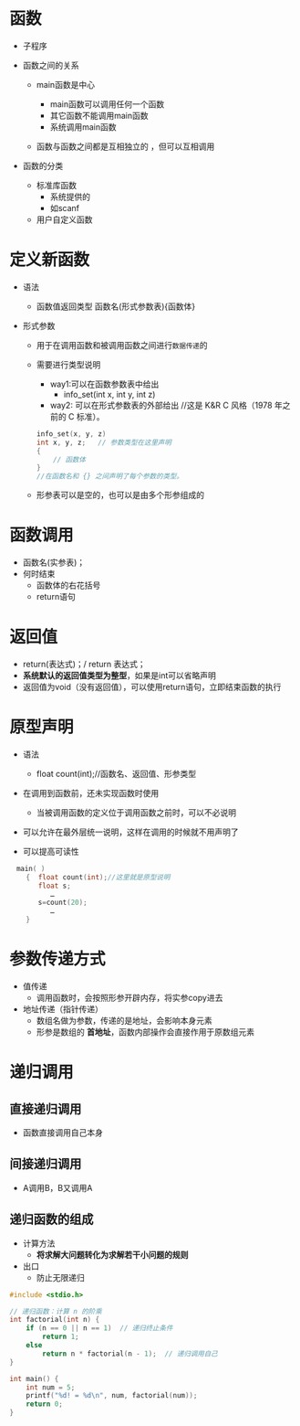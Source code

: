 # 函数

- 子程序
- 函数之间的关系
  - main函数是中心
    - main函数可以调用任何一个函数
    - 其它函数不能调用main函数
    - 系统调用main函数
  
  - 函数与函数之间都是互相独立的 ，但可以互相调用
  
- 函数的分类
  - 标准库函数
    - 系统提供的
    - 如scanf
  - 用户自定义函数

# 定义新函数

- 语法

  - 函数值返回类型 函数名(形式参数表){函数体}

- 形式参数

  - 用于在调用函数和被调用函数之间进行`数据传递`的

  - 需要进行类型说明

    - way1:可以在函数参数表中给出
      - info_set(int x, int y, int z) 
    - way2: 可以在形式参数表的外部给出 //这是 K&R C 风格（1978 年之前的 C 标准）。


    ```C
    info_set(x, y, z) 
    int x, y, z;   // 参数类型在这里声明
    {
        // 函数体
    }
    //在函数名和 {} 之间声明了每个参数的类型。
    ```

  - 形参表可以是空的，也可以是由多个形参组成的

# 函数调用

- 函数名(实参表)；
- 何时结束
  - 函数体的右花括号
  - return语句


# 返回值

- return(表达式)；/ return 表达式；
- **系统默认的返回值类型为整型**，如果是int可以省略声明
- 返回值为void（没有返回值），可以使用return语句，立即结束函数的执行

# 原型声明

- 语法
  - float count(int);//函数名、返回值、形参类型
- 在调用到函数前，还未实现函数时使用
  - 当被调用函数的定义位于调用函数之前时，可以不必说明


- 可以允许在最外层统一说明，这样在调用的时候就不用声明了
- 可以提高可读性

```C
　main( )
    {  float count(int);//这里就是原型说明
       float s;
          …
       s=count(20);
          …
    }
```

# 参数传递方式

- 值传递
  - 调用函数时，会按照形参开辟内存，将实参copy进去
- 地址传递（指针传递）
  - 数组名做为参数，传递的是地址，会影响本身元素
  - 形参是数组的 **首地址**，函数内部操作会直接作用于原数组元素

# 递归调用

## 直接递归调用

- 函数直接调用自己本身

## 间接递归调用

- A调用B，B又调用A

## 递归函数的组成

- 计算方法
  - **将求解大问题转化为求解若干小问题的规则**
- 出口
  - 防止无限递归

```C
#include <stdio.h>

// 递归函数：计算 n 的阶乘
int factorial(int n) {
    if (n == 0 || n == 1)  // 递归终止条件
        return 1;
    else
        return n * factorial(n - 1);  // 递归调用自己
}

int main() {
    int num = 5;
    printf("%d! = %d\n", num, factorial(num));
    return 0;
}
```


